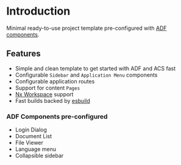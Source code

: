 # Introduction

Minimal ready-to-use project template pre-configured with [ADF components](https://github.com/Alfresco/alfresco-ng2-components).

## Features

- Simple and clean template to get started with ADF and ACS fast
- Configurable `Sidebar` and `Application Menu` components
- Configurable application routes
- Support for content `Pages`
- [Nx Workspace](https://nx.dev/getting-started/intro) support
- Fast builds backed by [esbuild](https://esbuild.github.io/)

### ADF Components pre-configured

- Login Dialog
- Document List
- File Viewer
- Language menu
- Collapsible sidebar
